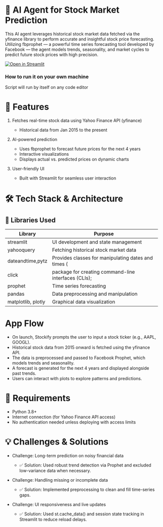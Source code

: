 # 💬 AI Agent for Stock Market Prediction
This AI agent leverages historical stock market data fetched via the yfinance library to perform accurate and insightful stock price forecasting. Utilizing fbprophet — a powerful time series forecasting tool developed by Facebook — the agent models trends, seasonality, and market cycles to predict future stock prices with high precision.

[![Open in Streamlit](https://static.streamlit.io/badges/streamlit_badge_black_white.svg)](https://orange-winner-jxwj5jjjp5xfpw99.github.dev/)

### How to run it on your own machine
Script will run by itself on any code editor

# 🚀 Features
1. Fetches real-time stock data using Yahoo Finance API (yfinance)
   * Historical data from Jan 2015 to the present

2. AI-powered prediction
    * Uses fbprophet to forecast future prices for the next 4 years
    * Interactive visualizations
    * Displays actual vs. predicted prices on dynamic charts

3. User-friendly UI
    * Built with Streamlit for seamless user interaction

# 🛠️ Tech Stack & Architecture
## 🧰 Libraries Used
|Library	  |Purpose|
| ---  | ---  |
|streamlit|	      UI development and state management|
|yahooquery	|              	Fetching historical stock market data|
|dateandtime,pytz| Provides classes for manipulating dates and times ( |
|click| package for creating command-line interfaces (CLIs);|
|prophet| 	Time series forecasting |
|pandas| 	Data preprocessing and manipulation|
|matplotlib, plotly| 	Graphical data visualization|

# App Flow
* On launch, Stockify prompts the user to input a stock ticker (e.g., AAPL, GOOGL).
* Historical stock data from 2015 onward is fetched using the yfinance API.
* The data is preprocessed and passed to Facebook Prophet, which models trends and seasonality.
* A forecast is generated for the next 4 years and displayed alongside past trends.
* Users can interact with plots to explore patterns and predictions.



# 🔐 Requirements
* Python 3.8+
* Internet connection (for Yahoo Finance API access)
* No authentication needed unless deploying with access limits

# 💡 Challenges & Solutions
* Challenge: Long-term prediction on noisy financial data
   * ✅ Solution: Used robust trend detection via Prophet and excluded low-variance data when necessary.
     
* Challenge: Handling missing or incomplete data
  * ✅ Solution: Implemented preprocessing to clean and fill time-series gaps.

* Challenge: UI responsiveness and live updates
   * ✅ Solution: Used st.cache_data() and session state tracking in Streamlit to reduce reload delays.
  
